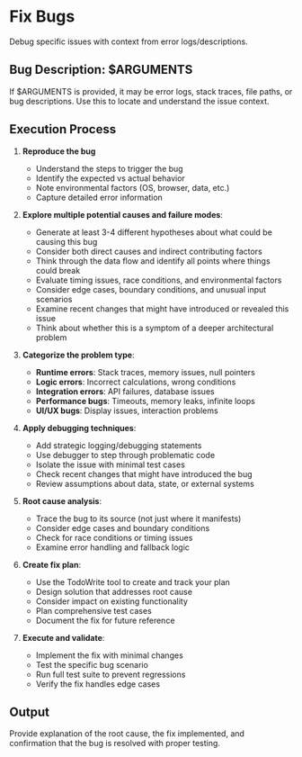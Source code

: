 # Fix Bugs

Debug specific issues with context from error logs/descriptions.

## Bug Description: $ARGUMENTS

If $ARGUMENTS is provided, it may be error logs, stack traces, file paths, or bug descriptions. Use this to locate and understand the issue context.

## Execution Process

1. **Reproduce the bug**
   - Understand the steps to trigger the bug
   - Identify the expected vs actual behavior
   - Note environmental factors (OS, browser, data, etc.)
   - Capture detailed error information

2. **Explore multiple potential causes and failure modes**:
   - Generate at least 3-4 different hypotheses about what could be causing this bug
   - Consider both direct causes and indirect contributing factors
   - Think through the data flow and identify all points where things could break
   - Evaluate timing issues, race conditions, and environmental factors
   - Consider edge cases, boundary conditions, and unusual input scenarios
   - Examine recent changes that might have introduced or revealed this issue
   - Think about whether this is a symptom of a deeper architectural problem

3. **Categorize the problem type**:
   - **Runtime errors**: Stack traces, memory issues, null pointers
   - **Logic errors**: Incorrect calculations, wrong conditions
   - **Integration errors**: API failures, database issues
   - **Performance bugs**: Timeouts, memory leaks, infinite loops
   - **UI/UX bugs**: Display issues, interaction problems

4. **Apply debugging techniques**:
   - Add strategic logging/debugging statements
   - Use debugger to step through problematic code
   - Isolate the issue with minimal test cases
   - Check recent changes that might have introduced the bug
   - Review assumptions about data, state, or external systems

5. **Root cause analysis**:
   - Trace the bug to its source (not just where it manifests)
   - Consider edge cases and boundary conditions
   - Check for race conditions or timing issues
   - Examine error handling and fallback logic

6. **Create fix plan**:
   - Use the TodoWrite tool to create and track your plan
   - Design solution that addresses root cause
   - Consider impact on existing functionality
   - Plan comprehensive test cases
   - Document the fix for future reference

7. **Execute and validate**:
   - Implement the fix with minimal changes
   - Test the specific bug scenario
   - Run full test suite to prevent regressions
   - Verify the fix handles edge cases

## Output

Provide explanation of the root cause, the fix implemented, and confirmation that the bug is resolved with proper testing.

